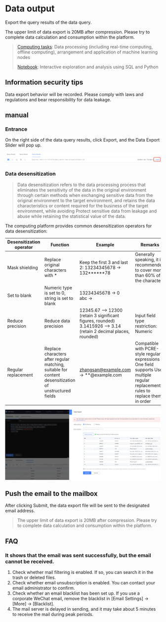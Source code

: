 # Data output
Export the query results of the data query.

The upper limit of data export is 20MB after compression. Please try to complete data calculation and consumption within the platform.

> [Computing tasks](../../dataflow/ide/concepts.md): Data processing (including real-time computing, offline computing), arrangement and application of machine learning nodes
>
> [Notebook](../notebook/concepts.md): Interactive exploration and analysis using SQL and Python

## Information security tips
Data export behavior will be recorded. Please comply with laws and regulations and bear responsibility for data leakage.


## manual
### Entrance
On the right side of the data query results, click Export, and the Data Export Slider will pop up.

![](media/16870818088160.jpg)

### Data desensitization
> Data desensitization refers to the data processing process that eliminates the sensitivity of the data in the original environment through certain methods when exchanging sensitive data from the original environment to the target environment, and retains the data characteristics or content required for the business of the target environment, while avoiding Protect sensitive data from leakage and abuse while retaining the statistical value of the data.

The computing platform provides common desensitization operators for data desensitization:

| Desensitization operator | Function | Example | Remarks |
|---|---|---|---|
| Mask shielding | Replace original characters with * | Keep the first 3 and last 2: 13234345678 -> 132******78 | Generally speaking, it is recommended to cover more than 60% of the characters |
| Set to blank | Numeric type is set to 0, string is set to blank | 13234345678 -> 0 <br> abc -> | |
| Reduce precision | Reduce data precision | 12345.67 --> 12300 (retain 3 significant figures, rounded) <br> 3.1415926 --> 3.14 (retain 2 decimal places, rounded) | Input field type restriction: Numeric |
| Regular replacement | Replace characters after regular matching, suitable for content desensitization of unstructured fields | zhangsan@example.com -> **@example.com | Compatible with PCRE-style regular expressions<br> One field supports Use multiple regular replacement rules to replace them in order |


![](media/16870781147198.jpg)


## Push the email to the mailbox
After clicking Submit, the data export file will be sent to the designated email address.

> The upper limit of data export is 20MB after compression. Please try to complete data calculation and consumption within the platform.


## FAQ

### It shows that the email was sent successfully, but the email cannot be received.
1. Check whether mail filtering is enabled. If so, you can search it in the trash or deleted files.
2. Check whether email unsubscription is enabled. You can contact your email administrator to confirm.
3. Check whether an email blacklist has been set up. If you use a corporate WeChat email, remove the blacklist in [Email Settings] -> [More] -> [Blacklist].
4. The mail server is delayed in sending, and it may take about 5 minutes to receive the mail during peak periods.